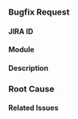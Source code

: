 ### Bugfix Request

#### JIRA ID
<!-- Provide a detailed description of the feature -->

#### Module
<!-- Provide a detailed description of the feature -->

#### Description
<!-- Provide a detailed description of the feature -->

### Root Cause
<!-- Describe the root cause of the bug. -->

#### Related Issues
<!-- Link any related GitHub issues here -->
